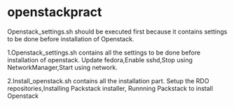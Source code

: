 # openstackpract

 Openstack_settings.sh should be executed first because it contains settings to be done before installation of Openstack.

 1.Openstack_settings.sh contains all the settings to be done before installation of   openstack.
Update fedora,Enable sshd,Stop using NetworkManager,Start using network.

 2.Install_openstack.sh contains all the installation part.
 Setup the RDO repositories,Installing Packstack installer,
 Runnning Packstack to install Openstack
